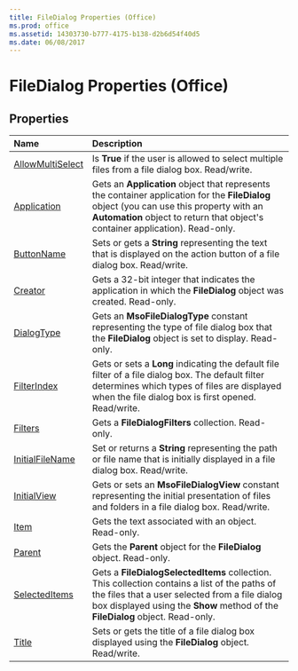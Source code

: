 ```yaml
---
title: FileDialog Properties (Office)
ms.prod: office
ms.assetid: 14303730-b777-4175-b138-d2b6d54f40d5
ms.date: 06/08/2017
---
```



# FileDialog Properties (Office)

## Properties



|**Name**|**Description**|
|:-----|:-----|
|[AllowMultiSelect](filedialog-allowmultiselect-property-office.md)|Is  **True** if the user is allowed to select multiple files from a file dialog box. Read/write.|
|[Application](filedialog-application-property-office.md)|Gets an  **Application** object that represents the container application for the **FileDialog** object (you can use this property with an **Automation** object to return that object's container application). Read-only.|
|[ButtonName](filedialog-buttonname-property-office.md)|Sets or gets a  **String** representing the text that is displayed on the action button of a file dialog box. Read/write.|
|[Creator](filedialog-creator-property-office.md)|Gets a 32-bit integer that indicates the application in which the  **FileDialog** object was created. Read-only.|
|[DialogType](filedialog-dialogtype-property-office.md)|Gets an  **MsoFileDialogType** constant representing the type of file dialog box that the **FileDialog** object is set to display. Read-only.|
|[FilterIndex](filedialog-filterindex-property-office.md)|Gets or sets a  **Long** indicating the default file filter of a file dialog box. The default filter determines which types of files are displayed when the file dialog box is first opened. Read/write.|
|[Filters](filedialog-filters-property-office.md)|Gets a  **FileDialogFilters** collection. Read-only.|
|[InitialFileName](filedialog-initialfilename-property-office.md)|Set or returns a  **String** representing the path or file name that is initially displayed in a file dialog box. Read/write.|
|[InitialView](filedialog-initialview-property-office.md)|Gets or sets an  **MsoFileDialogView** constant representing the initial presentation of files and folders in a file dialog box. Read/write.|
|[Item](filedialog-item-property-office.md)|Gets the text associated with an object. Read-only.|
|[Parent](filedialog-parent-property-office.md)|Gets the  **Parent** object for the **FileDialog** object. Read-only.|
|[SelectedItems](filedialog-selecteditems-property-office.md)|Gets a  **FileDialogSelectedItems** collection. This collection contains a list of the paths of the files that a user selected from a file dialog box displayed using the **Show** method of the **FileDialog** object. Read-only.|
|[Title](filedialog-title-property-office.md)|Sets or gets the title of a file dialog box displayed using the  **FileDialog** object. Read/write.|


